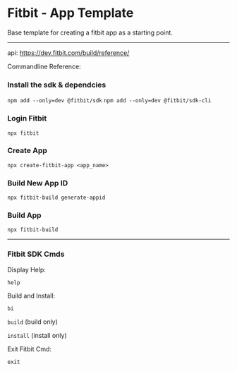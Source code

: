 # Fitbit - App Template

Base template for creating a fitbit app as a starting point.

---

api: https://dev.fitbit.com/build/reference/

Commandline Reference:

### Install the sdk & dependcies
`npm add --only=dev @fitbit/sdk`
`npm add --only=dev @fitbit/sdk-cli`

### Login Fitbit
`npx fitbit`

### Create App
`npx create-fitbit-app <app_name>`

### Build New App ID
`npx fitbit-build generate-appid`

### Build App
`npx fitbit-build`

---

### Fitbit SDK Cmds

Display Help:

`help`

Build and Install:

`bi`

`build` (build only)

`install` (install only)

Exit Fitbit Cmd:

`exit`
